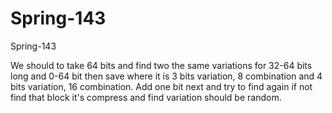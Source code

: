 # Spring-143
Spring-143

We should to take 64 bits and find two the same variations for 32-64 bits long and 0-64 bit then save where it is 3 bits variation, 8 combination and 4 bits variation, 16 combination. Add one bit next and try to find again if not find that block it's compress and find variation should be random.
